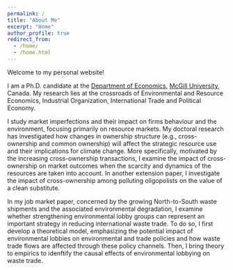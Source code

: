 ```yaml
---
permalink: /
title: "About Me"
excerpt: "Home"
author_profile: true
redirect_from: 
  - /home/
  - /home.html
---
```


Welcome to my personal website!

I am a Ph.D. candidate at the [Department of Economics](https://www.mcgill.ca/economics/), [McGill University](https://www.mcgill.ca/), Canada. My research lies at the crossroads of Environmental and Resource Economics, Industrial Organization, International Trade and Political Economy. 

I study market imperfections and their impact on firms behaviour and the environment, focusing primarily on resource markets. My doctoral research has investigated how changes in ownership structure (e.g., cross-ownership and common ownership) will affect the strategic resource use and their implications for climate change. More specifically, motivated by the increasing cross-ownership transactions, I examine the impact of cross-ownership on market
outcomes when the scarcity and dynamics of the resources are taken into account. In another extension paper, I investigate the impact of cross-ownership among polluting oligopolists on the value of a clean substitute. 
 
In my job market paper, concerned by the growing North-to-South waste shipments and the associated environmental degradation, I examine whether strengthening environmental lobby groups can represent an important strategy in reducing international waste trade. To do so, I first develop a theoretical model, emphasizing the potential impact of environmental lobbies on environmental and trade policies and how waste trade flows are affected through these policy channels. Then, I bring theory to empirics to idenftify the causal effects of environmental lobbying on waste trade.
